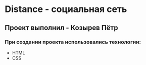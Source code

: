 # Distance - социальная сеть
## Проект выполнил - Козырев Пётр
### При создании проекта использовались технологии:
- HTML
- CSS
